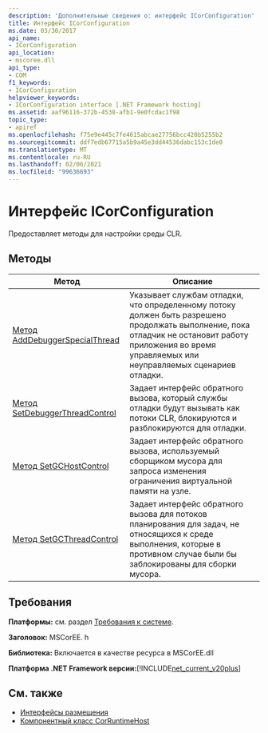 ```yaml
---
description: 'Дополнительные сведения о: интерфейс ICorConfiguration'
title: Интерфейс ICorConfiguration
ms.date: 03/30/2017
api_name:
- ICorConfiguration
api_location:
- mscoree.dll
api_type:
- COM
f1_keywords:
- ICorConfiguration
helpviewer_keywords:
- ICorConfiguration interface [.NET Framework hosting]
ms.assetid: aaf96116-372b-4538-afb1-9e0fcdac1f98
topic_type:
- apiref
ms.openlocfilehash: f75e9e445c7fe4615abcae27756bcc420b5255b2
ms.sourcegitcommit: ddf7edb67715a5b9a45e3dd44536dabc153c1de0
ms.translationtype: MT
ms.contentlocale: ru-RU
ms.lasthandoff: 02/06/2021
ms.locfileid: "99636693"
---
```

# <a name="icorconfiguration-interface"></a>Интерфейс ICorConfiguration

Предоставляет методы для настройки среды CLR.  
  
## <a name="methods"></a>Методы  
  
|Метод|Описание|  
|------------|-----------------|  
|[Метод AddDebuggerSpecialThread](icorconfiguration-adddebuggerspecialthread-method.md)|Указывает службам отладки, что определенному потоку должен быть разрешено продолжать выполнение, пока отладчик не остановит работу приложения во время управляемых или неуправляемых сценариев отладки.|  
|[Метод SetDebuggerThreadControl](icorconfiguration-setdebuggerthreadcontrol-method.md)|Задает интерфейс обратного вызова, который службы отладки будут вызывать как потоки CLR, блокируются и разблокируются для отладки.|  
|[Метод SetGCHostControl](icorconfiguration-setgchostcontrol-method.md)|Задает интерфейс обратного вызова, используемый сборщиком мусора для запроса изменения ограничения виртуальной памяти на узле.|  
|[Метод SetGCThreadControl](icorconfiguration-setgcthreadcontrol-method.md)|Задает интерфейс обратного вызова для потоков планирования для задач, не относящихся к среде выполнения, которые в противном случае были бы заблокированы для сборки мусора.|  
  
## <a name="requirements"></a>Требования  

 **Платформы:** см. раздел [Требования к системе](../../get-started/system-requirements.md).  
  
 **Заголовок:** MSCorEE. h  
  
 **Библиотека:** Включается в качестве ресурса в MSCorEE.dll  
  
 **Платформа .NET Framework версии:**[!INCLUDE[net_current_v20plus](../../../../includes/net-current-v20plus-md.md)]  
  
## <a name="see-also"></a>См. также

- [Интерфейсы размещения](hosting-interfaces.md)
- [Компонентный класс CorRuntimeHost](corruntimehost-coclass.md)
